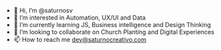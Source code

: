 - 👋 Hi, I’m @saturnosv
- 👀 I’m interested in Automation, UX/UI and Data
- 🌱 I’m currently learning JS, Business intelligence and Design Thinking
- 💞️ I’m looking to collaborate on Church Planting and Digital Experiences
- 📫 How to reach me dev@saturnocreativo.com

<!---
saturnosv/saturnosv is a ✨ special ✨ repository because its `README.md` (this file) appears on your GitHub profile.
You can click the Preview link to take a look at your changes.
--->
